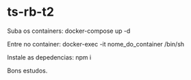 # ts-rb-t2

Suba os containers:
docker-compose up -d

Entre no container:
docker-exec -it nome_do_container /bin/sh

Instale as depedencias:
npm i

Bons estudos.